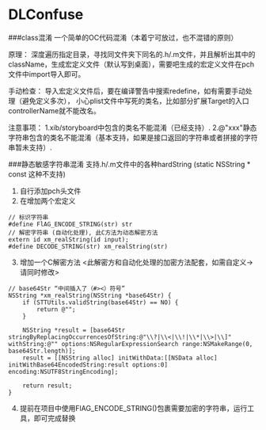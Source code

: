 # DLConfuse

###class混淆
一个简单的OC代码混淆（本着宁可放过，也不混错的原则）

原理：
深度遍历指定目录，寻找同文件夹下同名的.h/.m文件，并且解析出其中的className，生成宏定义文件（默认写到桌面），需要吧生成的宏定义文件在pch文件中import导入即可。

手动检查：
导入宏定义文件后，要在编译警告中搜索redefine，如有需要手动处理（避免定义多次），
小心plist文件中写死的类名，比如部分扩展Target的入口controllerName就不能改名。

注意事项：
1.xib/storyboard中包含的类名不能混淆（已经支持）.
2.@"xxx"静态字符串包含的类名不能混淆（基本支持，如果是接口返回的字符串或者拼接的字符串暂未支持）.

###静态敏感字符串混淆
支持.h/.m文件中的各种hardString (static NSString * const 这种不支持)

1. 自行添加pch头文件
2. 在增加两个宏定义
```
// 标识字符串
#define FlAG_ENCODE_STRING(str) str
// 解密字符串 (自动化处理), 此C方法为动态解密方法
extern id xm_realString(id input); 
#define DECODE_STRING(str) xm_realString(str)
```
3. 增加一个C解密方法 <此解密方和自动化处理的加密方法配套，如需自定义->请同时修改>
```
// base64Str “中间插入了（#><）符号”
NSString *xm_realString(NSString *base64Str) {
    if (STTUtils.validString(base64Str) == NO) {
        return @"";
    }
    
    NSString *result = [base64Str stringByReplacingOccurrencesOfString:@"\\?|\\<|\\!|\\*|\\>|\\]" withString:@"" options:NSRegularExpressionSearch range:NSMakeRange(0, base64Str.length)];
    result = [[NSString alloc] initWithData:[[NSData alloc] initWithBase64EncodedString:result options:0] encoding:NSUTF8StringEncoding];
    
    return result;
}
```
4. 提前在项目中使用FlAG_ENCODE_STRING()包裹需要加密的字符串，运行工具，即可完成替换
